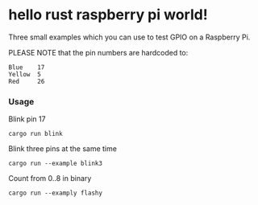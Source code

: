 # hello rust raspberry pi world!

Three small examples which you can use to test GPIO
on a Raspberry Pi.  

PLEASE NOTE that the pin numbers are hardcoded to:

```
Blue    17
Yellow  5
Red     26
```

### Usage

Blink pin 17

`cargo run blink`

Blink three pins at the same time

`cargo run --example blink3`

Count from 0..8 in binary

`cargo run --examply flashy`
